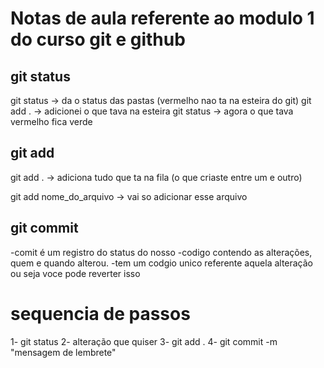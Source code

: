 # Notas de aula referente ao modulo 1 do curso git e github


## git status
git status -> da o status das pastas (vermelho nao ta na esteira do git)
git add . -> adicionei o que tava na esteira
git status -> agora o que tava vermelho fica verde

## git add
git add . -> adiciona tudo que ta na fila (o que criaste entre um e outro)

git add nome_do_arquivo -> vai so adicionar esse arquivo

## git commit
-comit é um registro do status do nosso -codigo contendo as alterações, quem e quando alterou.
-tem um codgio unico referente aquela alteração ou seja voce pode reverter isso


# sequencia de passos
1- git status
2- alteração que quiser
3- git add .
4- git commit -m "mensagem de lembrete"
